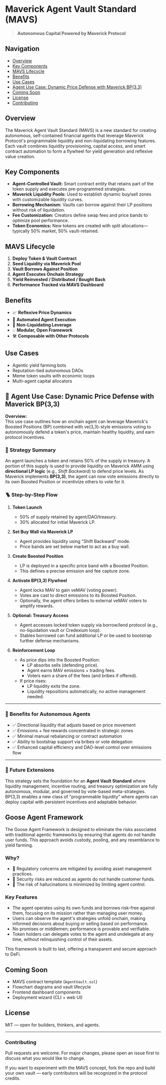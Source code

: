 # Maverick Agent Vault Standard (MAVS)

> **Autonomous Capital Powered by Maverick Protocol**

## Navigation
- [Overview](#overview)
- [Key Components](#key-components)
- [MAVS Lifecycle](#mavs-lifecycle)
- [Benefits](#benefits)
- [Use Cases](#use-cases)
- [Agent Use Case: Dynamic Price Defense with Maverick BP(3,3)](#-agent-use-case-dynamic-price-defense-with-maverick-bp33)
- [Coming Soon](#coming-soon)
- [License](#license)
- [Contributing](#contributing)

## Overview
The Maverick Agent Vault Standard (MAVS) is a new standard for creating autonomous, self-contained financial agents that leverage Maverick Protocol's programmable liquidity and non-liquidating borrowing features. Each vault combines liquidity provisioning, capital access, and smart contract automation to form a flywheel for yield generation and reflexive value creation.

## Key Components
- **Agent-Controlled Vault:** Smart contract entity that retains part of the token supply and executes pre-programmed strategies.
- **Maverick Liquidity Pools:** Used to establish dynamic buy/sell zones with customizable liquidity curves.
- **Borrowing Mechanism:** Vaults can borrow against their LP positions without risk of liquidation.
- **Fee Customization:** Creators define swap fees and price bands to optimize pool performance.
- **Token Economics:** New tokens are created with split allocations—typically 50% market, 50% vault-retained.

## MAVS Lifecycle
1. **Deploy Token & Vault Contract**
2. **Seed Liquidity via Maverick Pool**
3. **Vault Borrows Against Position**
4. **Agent Executes Onchain Strategy**
5. **Yield Reinvested / Distributed / Bought Back**
6. **Performance Tracked via MAVS Dashboard**

## Benefits
- 📈 **Reflexive Price Dynamics**
- 🤖 **Automated Agent Execution**
- 🔐 **Non-Liquidating Leverage**
- 💡 **Modular, Open Framework**
- 🛠️ **Composable with Other Protocols**

## Use Cases
- Agentic yield farming bots
- Reputation-tied autonomous DAOs
- Meme token vaults with economic loops
- Multi-agent capital allocators

## 🧠 Agent Use Case: Dynamic Price Defense with Maverick BP(3,3)

**Overview:**  
This use case outlines how an onchain agent can leverage Maverick's Boosted Positions (BP) combined with ve(3,3)-style emissions voting to autonomously defend a token's price, maintain healthy liquidity, and earn protocol incentives.

### 🔧 Strategy Summary

An agent launches a token and retains 50% of the supply in treasury. A portion of this supply is used to provide liquidity on Maverick AMM using **directional LP logic** (e.g., *Shift Backward*) to defend price levels. As Maverick implements **BP(3,3)**, the agent can now vote emissions directly to its own Boosted Position or incentivize others to vote for it.

### 🪜 Step-by-Step Flow

1. **Token Launch**
   - 50% of supply retained by agent/DAO/treasury.
   - 30% allocated for initial Maverick LP.

2. **Set Buy Wall via Maverick LP**
   - Agent provides liquidity using "Shift Backward" mode.
   - Price bands are set below market to act as a buy wall.

3. **Create Boosted Position**
   - LP is deployed in a specific price band with a Boosted Position.
   - This defines a precise emission and fee capture zone.

4. **Activate BP(3,3) Flywheel**
   - Agent locks MAV to gain veMAV (voting power).
   - Votes are cast to direct emissions to its Boosted Position.
   - Optionally, the agent offers bribes to external veMAV voters to amplify rewards.

5. **Optional: Treasury Access**
   - Agent accesses locked token supply via borrow/lend protocol (e.g., no-liquidation vault or Credexium loop).
   - Stables borrowed can fund additional LP or be used to bootstrap further defense mechanisms.

6. **Reinforcement Loop**
   - As price dips into the Boosted Position:
     - LP absorbs sells (defending price).
     - Agent earns MAV emissions + trading fees.
     - Voters earn a share of the fees (and bribes if offered).
   - If price rises:
     - LP liquidity exits the zone.
     - Liquidity repositions automatically, no active management needed.

---

### 🧬 Benefits for Autonomous Agents

- ✅ Directional liquidity that adjusts based on price movement  
- ✅ Emissions + fee rewards concentrated in strategic zones  
- ✅ Minimal manual rebalancing or contract automation  
- ✅ Ability to bootstrap support via bribes or vote delegation  
- ✅ Enhanced capital efficiency and DAO-level control over emissions flow  

---

### 🔮 Future Extensions

This strategy sets the foundation for an **Agent Vault Standard** where liquidity management, incentive routing, and treasury optimization are fully autonomous, modular, and governed by vote-based meta-strategies. BP(3,3) enables a new class of "programmable liquidity" where agents can deploy capital with persistent incentives and adaptable behavior.

## Goose Agent Framework

The Goose Agent Framework is designed to eliminate the risks associated with traditional agentic frameworks by ensuring that agents do not handle user funds. This approach avoids custody, pooling, and any resemblance to yield farming.

### Why?

- 🛑 Regulatory concerns are mitigated by avoiding asset management practices.
- 🔐 Security risks are reduced as agents do not handle customer funds.
- 🤖 The risk of hallucinations is minimized by limiting agent control.

### Key Features

- The agent operates using its own funds and borrows risk-free against them, focusing on its mission rather than managing user money.
- Users can observe the agent's strategies unfold onchain, making informed decisions about buying or selling based on performance.
- No promises or middlemen; performance is provable and verifiable.
- Token holders can delegate votes to the agent and undelegate at any time, without relinquishing control of their assets.

This framework is built to last, offering a transparent and secure approach to DeFi.

## Coming Soon
- MAVS contract template (`AgentVault.sol`)
- Flowchart diagrams and vault lifecycle
- Frontend dashboard components
- Deployment wizard (CLI + web UI)

## License
MIT — open for builders, thinkers, and agents.

---

### Contributing
Pull requests are welcome. For major changes, please open an issue first to discuss what you would like to change.

If you want to experiment with the MAVS concept, fork the repo and build your own vault — early contributors will be recognized in the protocol credits. 